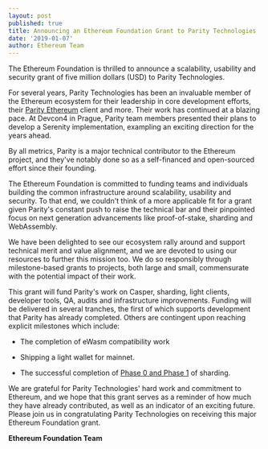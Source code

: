 ```yaml
---
layout: post
published: true
title: Announcing an Ethereum Foundation Grant to Parity Technologies
date: '2019-01-07'
author: Ethereum Team
---
```

The Ethereum Foundation is thrilled to announce a scalability, usability and security grant of five million dollars (USD) to Parity Technologies.

For several years, Parity Technologies has been an invaluable member of the Ethereum ecosystem for their leadership in core development efforts, their [Parity Ethereum](https://parity.io/ethereum) client and more. Their work has continued at a blazing pace. At Devcon4 in Prague, Parity team members presented their plans to develop a Serenity implementation, exampling an exciting direction for the years ahead.

By all metrics, Parity is a major technical contributor to the Ethereum project, and they've notably done so as a self-financed and open-sourced effort since their founding.

The Ethereum Foundation is committed to funding teams and individuals building the common infrastructure around scalability, usability and security. To that end, we couldn't think of a more applicable fit for a grant given Parity's constant push to raise the technical bar and their pinpointed focus on next generation advancements like proof-of-stake, sharding and WebAssembly.

We have been delighted to see our ecosystem rally around and support technical merit and value alignment, and we are devoted to using our resources to further this mission too. We do so responsibly through milestone-based grants to projects, both large and small, commensurate with the potential impact of their work.

This grant will fund Parity's work on Casper, sharding, light clients, developer tools, QA, audits and infrastructure improvements. Funding will be delivered in several tranches, the first of which supports development that Parity has already completed. Others are contingent upon reaching explicit milestones which include:

- The completion of eWasm compatibility work

- Shipping a light wallet for mainnet.

- The successful completion of [Phase 0 and Phase 1](https://github.com/ethereum/wiki/wiki/Sharding-roadmap) of sharding.

We are grateful for Parity Technologies' hard work and commitment to Ethereum, and we hope that this grant serves as a reminder of how much they have already contributed, as well as an indicator of an exciting future. Please join us in congratulating Parity Technologies on receiving this major Ethereum Foundation grant.

**Ethereum Foundation Team**
